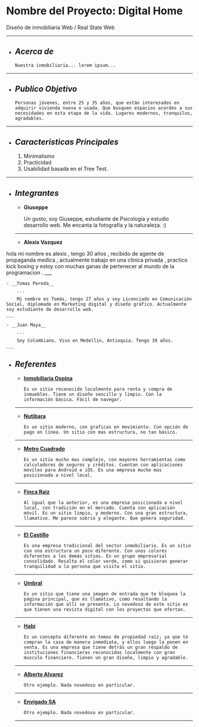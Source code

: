 # Nombre del Proyecto: Digital Home
Diseño de inmobiliaria Web  / Real State Web
___

+ ## ___Acerca de___
    ```
    Nuestra inmobiliaria... lorem ipsum...
___

+ ## ___Publico Objetivo___
    ```
    Personas jóvenes, entre 25 y 35 años, que están interesados en adquirir vivienda nueva o usada. Que busquen espacios acordes a sus necesidades en esta etapa de la vida. Lugares modernos, tranquilos, agradables.
___

+ ## ___Caracteristicas Principales___
    1. Minimalismo
    2. Practicidad
    3. Usabilidad basada en el Tree Test.
___

+ ## ___Integrantes___

   - __Giuseppe__

        Un gusto, soy Giuseppe, estudiante de Psicología y estudio desarrollo web. Me encanta la fotografía y la naturaleza. :)
    ___

   - __Alexis Vazquez__

hola mi nombre es alexis  , tengo 30 años , recibido de agente de propaganda medica , actualmente trabajo en una clinica privada , practico kick boxing y estoy con muchas ganas de pertenecer al mundo de la programacion .
    ___

    - __Tomas Pereda__

        ```
        Mi nombre es Tomás, tengo 27 años y soy Licenciado en Comunicación Social, diplomado en Marketing digital y diseño gráfico. Actualmente soy estudiante de desarrollo web.
    ___

    - __Juan Maya__

        ```
        Soy Colombiano. Vivo en Medellin, Antioquia. Tengo 39 años.
    ___

+ ## ___Referentes___
    - __[Inmobiliaria Ospina](https://www.inmobiliariaospina.com/)__
        ```
        Es un sitio reconocido localmente para renta y compra de inmuebles. Tiene un diseño sencillo y limpio. Con la información básica. Fácil de navegar.
    ___
    - __[Nutibara](https://anutibara.com/)__
        ```
        Es un sitio moderno, con graficas en movimiento. Con opción de pago en línea. Un sitio con mas estructura, no tan básico.
    ___
    - __[Metro Cuadrado](https://www.metrocuadrado.com/)__
        ```
        Es un sitio mucho mas complejo, con mayores herramientas como calculadores de seguros y créditos. Cuentan con aplicaciones móviles para Android e iOS. Es una empresa mucho mas posicionada a nivel local.
    ___
    - __[Finca Raiz](https://www.fincaraiz.com.co/)__
        ```
        Al igual que la anterior, es una empresa posicionada a nivel local, con tradición en el mercado. Cuenta con aplicación móvil. Es un sitio limpio, y moderno. Con una gran estructura, llamativo. Me parece sobrio y elegante. Que genera seguridad.
    ___
    - __[El Castillo](https://www.arrendamientoselcastillo.com.co/)__
        ```
        Es una empresa tradicional del sector inmobiliario. Es un sitio con una estructura un poco diferente. Con unos colores diferentes a los demás sitios. Es un grupo empresarial consolidado. Resalta el color verde, como si quisieran generar tranquilidad a la persona que visita el sitio.
    ___
    - __[Umbral](https://arrendamientosumbral.co/)__
        ```
        Es un sitio que tiene una imagen de entrada que te bloquea la página principal, que es llamativo, como resaltando la información que allí se presenta. Lo novedoso de este sitio es que tienen una revista digital con los proyectos que ofertan.
    ___
    - __[Habi](https://habi.co/)__
        ```
        Es un concepto diferente en temas de propiedad raíz; ya que te compran la casa de manera inmediata, y ellos luego la ponen en venta. Es una empresa que tiene detrás un gran respaldo de instituciones financieras reconocidas localmente con gran musculo financiero. Tienen un gran diseño, limpio y agradable.
    ___
    - __[Alberto Alvarez](https://albertoalvarez.com/)__
        ```
        Otro ejemplo. Nada novedoso en particular.
    ___
    - __[Envigado SA](https://www.arrendamientosenvigadosa.com/)__
        ```
        Otro ejemplo. Nada novedoso en particular.
    ___




















